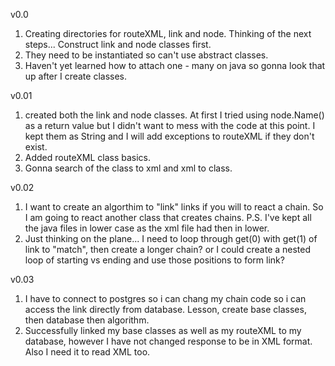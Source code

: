 v0.0

1. Creating directories for routeXML, link and node. Thinking of the next steps... Construct link and node classes first. 
2. They need to be instantiated so can't use abstract classes.
3. Haven't yet learned how to attach one - many on java so gonna look that up after I create classes.

v0.01

1. created both the link and node classes. At first I tried using node.Name() as a return value but I didn't want to mess with the code at this point. I kept them as String and I will add exceptions to routeXML if they don't exist.
2. Added routeXML class basics.
3. Gonna search of the class to xml and xml to class.

v0.02

1. I want to create an algorthim to "link" links if you will to react a chain. So I am going to react another class that creates chains. P.S. I've kept all the java files in lower case as the xml file had then in lower.
2. Just thinking on the plane... I need to loop through get(0) with get(1) of link to "match", then create a longer chain? or I could create a nested loop of starting vs ending and use those positions to form link?

v0.03

1. I have to connect to postgres so i can chang my chain code so i can access the link directly from database. Lesson, create base classes, then database then algorithm.
2. Successfully linked my base classes as well as my routeXML to my database, however I have not changed response to be in XML format. Also I need it to read XML too.